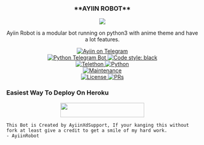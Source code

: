 
<h3><p align="center"> **AYIIN ROBOT** </p></h3>


<p align="center">
  <img src="https://telegra.ph/file/21bca0a64032cd5b23b3c.jpg">
</p>


<p align="center">Ayiin Robot is a modular bot running on python3 with anime theme and have a lot features.</p>

<p align="center">
<a href="https://t.me/YinzRobot"> <img src="https://img.shields.io/badge/Yins-Robot-blue?&logo=telegram" alt="Ayiin on Telegram" /> </a><br>
<a href="https://python-telegram-bot.org"> <img src="https://img.shields.io/badge/PTB-13.8.1-white?&style=flat-round&logo=github" alt="Python Telegram Bot" /> </a>
<a href="https://github.com/psf/black"><img alt="Code style: black" src="https://img.shields.io/badge/code%20style-black-000000.svg"></a><br>
<a href="https://docs.telethon.dev"> <img src="https://img.shields.io/badge/Telethon-1.23.0-red?&style=flat-round&logo=github" alt="Telethon" /> </a>
<a href="https://docs.python.org"> <img src="https://img.shields.io/badge/Python-3.9.7-purple?&style=flat-round&logo=python" alt="Python" /> </a><br>
<a href="https://GitHub.com/AyiinXd/AyiinRobot"> <img src="https://img.shields.io/badge/Maintained-Yes-yellow.svg" alt="Maintenance" /> </a><br>
<a href="https://github.com/AyiinXd/AyiinRobot/blob/main/LICENSE"> <img src="https://img.shields.io/badge/License-GPLv3-blue.svg" alt="License" /> </a>
<a href="https://makeapullrequest.com"> <img src="https://img.shields.io/badge/PRs-Welcome-blue.svg?style=flat-round" alt="PRs" /> </a>
</p>

### Easiest Way To Deploy On Heroku 

<p align="center"><a href="https://heroku.com/deploy?template=https://github.com/AyiinXd/AyiinRobot"> <img src="https://img.shields.io/badge/Deploy%20To%20Heroku-blue?style=for-the-badge&logo=heroku" width="220" height="38.45"/></a></p>

```
This Bot is Created by AyiinXdSupport, If your kanging this without fork at least give a credit to get a smile of my hard work. 
- AyiinRobot
```
